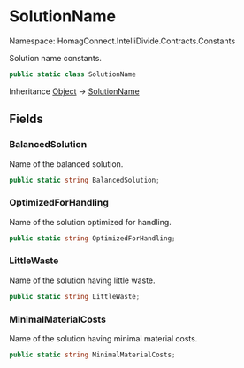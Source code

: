 # SolutionName

Namespace: HomagConnect.IntelliDivide.Contracts.Constants

Solution name constants.

```csharp
public static class SolutionName
```

Inheritance [Object](https://docs.microsoft.com/en-us/dotnet/api/system.object) → [SolutionName](./homagconnect.intellidivide.contracts.constants.solutionname.md)

## Fields

### **BalancedSolution**

Name of the balanced solution.

```csharp
public static string BalancedSolution;
```

### **OptimizedForHandling**

Name of the solution optimized for handling.

```csharp
public static string OptimizedForHandling;
```

### **LittleWaste**

Name of the solution having little waste.

```csharp
public static string LittleWaste;
```

### **MinimalMaterialCosts**

Name of the solution having minimal material costs.

```csharp
public static string MinimalMaterialCosts;
```
